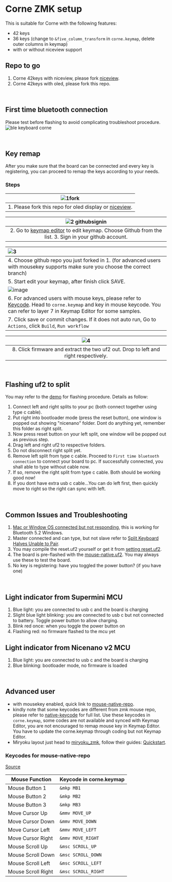 # Corne ZMK setup
This is suitable for Corne with the following features:
- 42 keys
- 36 keys (change to `&five_column_transform` in `corne.keymap`, delete outer columns in keymap)
- with or without niceview support

## Repo to go
1. Corne 42keys with niceview, please fork [niceview](https://github.com/typeractivexyz/corne-wireless-view-zmk-config).
2. Corne 42keys with oled, please fork this repo. 

</br>

## First time bluetooth connection
Please test before flashing to avoid complicating troubleshoot procedure.
![ble keyboard corne](https://user-images.githubusercontent.com/79617315/230918198-c6b5562f-e7e5-463d-b915-6c299875f332.jpg)

</br>

## Key remap
After you make sure that the board can be connected and every key is registering, you can proceed to remap the keys according to your needs.

### Steps
|![1fork](https://github.com/superxc3/zmk-config-crkbd/assets/79617315/c1d1d583-d07d-4178-bc88-3ae4230202e6)|
|:--:|
|1. Please fork this repo for oled display or [niceview](https://github.com/typeractivexyz/corne-wireless-view-zmk-config).|

|![2 githubsignin](https://github.com/superxc3/zmk-config-crkbd/assets/79617315/53f00200-1405-48dd-85db-231bd4cf28db)|
|:--:|
|2. Go to [keymap editor](https://nickcoutsos.github.io/keymap-editor/) to edit keymap.	Choose Github from the list. 3. Sign in your github account.|

|![3](https://github.com/superxc3/zmk-config-crkbd/assets/79617315/69422119-67fd-4c99-99bf-5a27e0ba2fab)|
|:-|
| 4. Choose github repo you just forked in 1. (for advanced users with mousekey supports make sure you choose the correct branch)|
| 5. Start edit your keymap, after finish click SAVE. |
|![image](https://github.com/superxc3/zmk-config-crkbd/assets/79617315/ad01038c-450a-40eb-826e-58a48b027377)|
| 6. For advanced users with mouse keys, please refer to [Keycode](https://github.com/urob/zmk-config/blob/upstream-mouse/config/mouse.dtsi). Head to `corne.keymap` and key in mouse keycode. You can refer to layer 7 in Keymap Editor for some samples. |
| 7. Click save or commit changes. If it does not auto run, Go to `Actions`, click `Build`, `Run workflow`|

|![4](https://github.com/superxc3/zmk-config-crkbd/assets/79617315/e56acc85-680d-41fc-a6ad-b10fc1767a37)|
|:--:|
|8. Click firmware and extract the two uf2 out. Drop to left and right respectively.|



</br>

## Flashing uf2 to split
You may refer to the [demo](https://drive.google.com/file/d/1_iiBsk6CXnIYhRzzQHDtAJCxdc7E1w-u/view?usp=sharing) for flashing procedure. Details as follow:
1. Connect left and right splits to your pc (both connect together using type c cable). 
2. Put right into bootloader mode (press the reset button), one window is popped out showing "nicenano" folder. Dont do anything yet, remember this folder as right split. 
3. Now press reset button on your left split, one window will be popped out as previous step.
4. Drag left and right uf2 to respective folders.
5. Do not disconnect right split yet. 
6. Remove left split from type c cable. Proceed to `First time bluetooth connection` to connect your board to pc. If successfully connected, you shall able to type without cable now. 
8. If so, remove the right split from type c cable. Both should be working good now!
9. If you dont have extra usb c cable...You can do left first, then quickly move to right so the right can sync with left.

</br>

## Common Issues and Troubleshooting
1. [Mac or Window OS connected but not responding](https://zmk.dev/docs/features/bluetooth#macos-connected-but-not-working), this is working for Bluetooth 5.2 Windows.
2. Master connected and can type, but not slave refer to [Split Keyboard Halves Unable to Pair](https://zmk.dev/docs/troubleshooting#split-keyboard-halves-unable-to-pair).
3. You may compile the reset.uf2 yourself or get it from [setting reset.uf2](https://drive.google.com/file/d/1r3C8MBEVbgs5SK3Hc2CyoOIaiAPLB_zp/view?usp=drive_link).
4. The board is pre-flashed with the [mouse-native.uf2](https://drive.google.com/drive/folders/1EStNUWT_zY0m-xmcMmOKRE_ifORbUOOl). You may always use these to test the board.
5. No key is registering: have you toggled the power button? (if you have one)

</br>

## Light indicator from Supermini MCU
1. Blue light: you are connected to usb c and the board is charging
2. Slight blue light blinking: you are connected to usb c but not connected to battery. Toggle power button to allow charging.
3. Blink red once: when you toggle the power button on
4. Flashing red: no firmware flashed to the mcu yet

## Light indicator from Nicenano v2 MCU
1. Blue light: you are connected to usb c and the board is charging
2. Blue blinking: bootloader mode, no firmware is loaded
   
</br>

## Advanced user
- with mousekey enabled, quick link to [mouse-native-repo](https://github.com/superxc3/corne-wireless-view-zmk-config/blob/main-with-native-mouse/README.md).
- kindly note that some keycodes are different from zmk mouse repo, please refer to [native-keycode](https://github.com/urob/zmk-config/blob/upstream-mouse/config/mouse.dtsi) for full list. Use these keycodes in `corne.keymap`, some codes are not available and synced with Keymap Editor, you are not encouraged to remap mouse key in Keymap Editor. You have to update the corne.keymap through coding but not Keymap Editor.
- Miryoku layout just head to [miryoku_zmk](https://github.com/manna-harbour/miryoku_zmk), follow their guides: [Quickstart](https://github.com/manna-harbour/miryoku_zmk/tree/master/docs/quickstart).

### Keycodes for mouse-native-repo
[Source](https://github.com/urob/zmk-config/blob/upstream-mouse/config/mouse.dtsi)

| Mouse Function   | Keycode in corne.keymap |
|------------------|-------------------------|
| Mouse Button 1   | `&mkp MB1`              |
| Mouse Button 2   | `&mkp MB2`              |
| Mouse Button 3   | `&mkp MB3`              |
| Move Cursor Up   | `&mmv MOVE_UP`          |
| Move Cursor Down | `&mmv MOVE_DOWN`        |
| Move Cursor Left | `&mmv MOVE_LEFT`        |
| Move Cursor Right| `&mmv MOVE_RIGHT`       |
| Mouse Scroll Up  | `&msc SCROLL_UP`        |
| Mouse Scroll Down| `&msc SCROLL_DOWN`      |
| Mouse Scroll Left| `&msc SCROLL_LEFT`      |
| Mouse Scroll Right| `&msc SCROLL_RIGHT`    |






